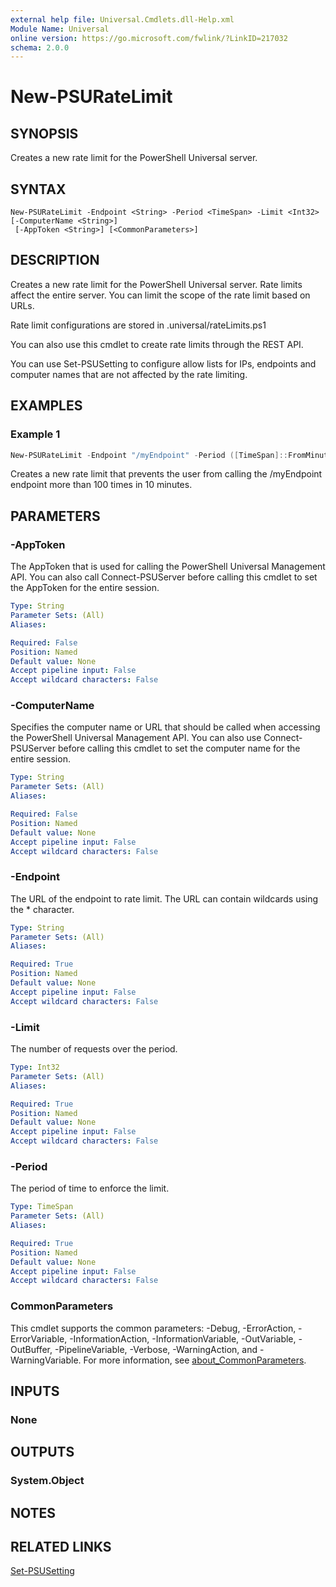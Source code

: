 ```yaml
---
external help file: Universal.Cmdlets.dll-Help.xml
Module Name: Universal
online version: https://go.microsoft.com/fwlink/?LinkID=217032
schema: 2.0.0
---
```


# New-PSURateLimit

## SYNOPSIS

Creates a new rate limit for the PowerShell Universal server.

## SYNTAX

```
New-PSURateLimit -Endpoint <String> -Period <TimeSpan> -Limit <Int32> [-ComputerName <String>]
 [-AppToken <String>] [<CommonParameters>]
```

## DESCRIPTION

Creates a new rate limit for the PowerShell Universal server. Rate limits affect the entire server. You can limit the scope of the rate limit based on URLs. 

Rate limit configurations are stored in .universal/rateLimits.ps1

You can also use this cmdlet to create rate limits through the REST API.

You can use Set-PSUSetting to configure allow lists for IPs, endpoints and computer names that are not affected by the rate limiting.

## EXAMPLES

### Example 1
```powershell
New-PSURateLimit -Endpoint "/myEndpoint" -Period ([TimeSpan]::FromMinutes(10)) -Limit 100
```

Creates a new rate limit that prevents the user from calling the /myEndpoint endpoint more than 100 times in 10 minutes. 

## PARAMETERS

### -AppToken

The AppToken that is used for calling the PowerShell Universal Management API. You can also call Connect-PSUServer before calling this cmdlet to set the AppToken for the entire session.

```yaml
Type: String
Parameter Sets: (All)
Aliases:

Required: False
Position: Named
Default value: None
Accept pipeline input: False
Accept wildcard characters: False
```

### -ComputerName

Specifies the computer name or URL that should be called when accessing the PowerShell Universal Management API. You can also use Connect-PSUServer before calling this cmdlet to set the computer name for the entire session. 

```yaml
Type: String
Parameter Sets: (All)
Aliases:

Required: False
Position: Named
Default value: None
Accept pipeline input: False
Accept wildcard characters: False
```

### -Endpoint

The URL of the endpoint to rate limit. The URL can contain wildcards using the * character.

```yaml
Type: String
Parameter Sets: (All)
Aliases:

Required: True
Position: Named
Default value: None
Accept pipeline input: False
Accept wildcard characters: False
```

### -Limit

The number of requests over the period.

```yaml
Type: Int32
Parameter Sets: (All)
Aliases:

Required: True
Position: Named
Default value: None
Accept pipeline input: False
Accept wildcard characters: False
```

### -Period

The period of time to enforce the limit.

```yaml
Type: TimeSpan
Parameter Sets: (All)
Aliases:

Required: True
Position: Named
Default value: None
Accept pipeline input: False
Accept wildcard characters: False
```

### CommonParameters
This cmdlet supports the common parameters: -Debug, -ErrorAction, -ErrorVariable, -InformationAction, -InformationVariable, -OutVariable, -OutBuffer, -PipelineVariable, -Verbose, -WarningAction, and -WarningVariable. For more information, see [about_CommonParameters](http://go.microsoft.com/fwlink/?LinkID=113216).

## INPUTS

### None

## OUTPUTS

### System.Object
## NOTES

## RELATED LINKS

[Set-PSUSetting](Set-PSUSetting.md)